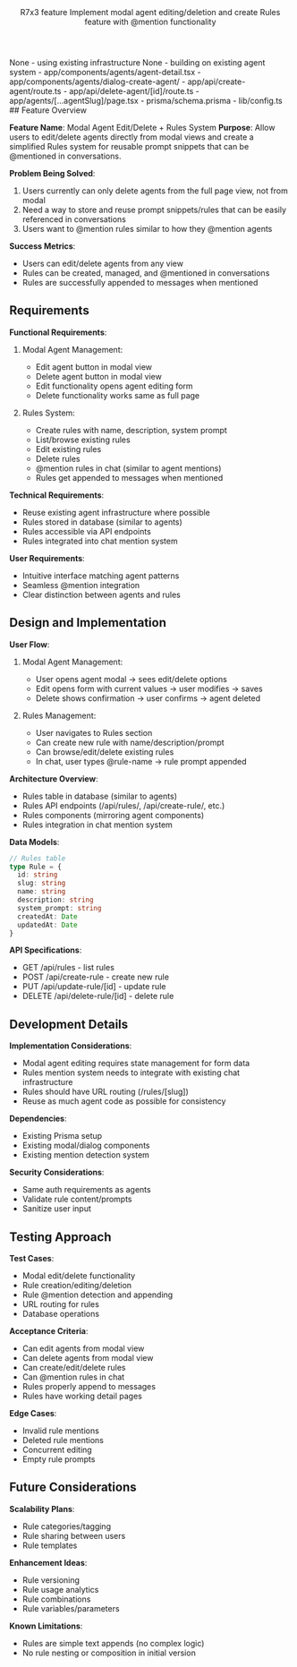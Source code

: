 <Climb>
  <header>
    <id>R7x3</id>
    <type>feature</type>
    <description>Implement modal agent editing/deletion and create Rules feature with @mention functionality</description>
  </header>
  <newDependencies>None - using existing infrastructure</newDependencies>
  <prerequisitChanges>None - building on existing agent system</prerequisitChanges>
  <relevantFiles>
    - app/components/agents/agent-detail.tsx
    - app/components/agents/dialog-create-agent/
    - app/api/create-agent/route.ts
    - app/api/delete-agent/[id]/route.ts
    - app/agents/[...agentSlug]/page.tsx
    - prisma/schema.prisma
    - lib/config.ts
  </relevantFiles>
  <everythingElse>
## Feature Overview

**Feature Name**: Modal Agent Edit/Delete + Rules System
**Purpose**: Allow users to edit/delete agents directly from modal views and create a simplified Rules system for reusable prompt snippets that can be @mentioned in conversations.

**Problem Being Solved**: 
1. Users currently can only delete agents from the full page view, not from modal
2. Need a way to store and reuse prompt snippets/rules that can be easily referenced in conversations
3. Users want to @mention rules similar to how they @mention agents

**Success Metrics**:
- Users can edit/delete agents from any view
- Rules can be created, managed, and @mentioned in conversations
- Rules are successfully appended to messages when mentioned

## Requirements

**Functional Requirements**:
1. Modal Agent Management:
   - Edit agent button in modal view
   - Delete agent button in modal view
   - Edit functionality opens agent editing form
   - Delete functionality works same as full page

2. Rules System:
   - Create rules with name, description, system prompt
   - List/browse existing rules
   - Edit existing rules
   - Delete rules
   - @mention rules in chat (similar to agent mentions)
   - Rules get appended to messages when mentioned

**Technical Requirements**:
- Reuse existing agent infrastructure where possible
- Rules stored in database (similar to agents)
- Rules accessible via API endpoints
- Rules integrated into chat mention system

**User Requirements**:
- Intuitive interface matching agent patterns
- Seamless @mention integration
- Clear distinction between agents and rules

## Design and Implementation

**User Flow**:
1. Modal Agent Management:
   - User opens agent modal → sees edit/delete options
   - Edit opens form with current values → user modifies → saves
   - Delete shows confirmation → user confirms → agent deleted

2. Rules Management:
   - User navigates to Rules section
   - Can create new rule with name/description/prompt
   - Can browse/edit/delete existing rules
   - In chat, user types @rule-name → rule prompt appended

**Architecture Overview**:
- Rules table in database (similar to agents)
- Rules API endpoints (/api/rules/, /api/create-rule/, etc.)
- Rules components (mirroring agent components)
- Rules integration in chat mention system

**Data Models**:
```typescript
// Rules table
type Rule = {
  id: string
  slug: string  
  name: string
  description: string
  system_prompt: string
  createdAt: Date
  updatedAt: Date
}
```

**API Specifications**:
- GET /api/rules - list rules
- POST /api/create-rule - create new rule
- PUT /api/update-rule/[id] - update rule
- DELETE /api/delete-rule/[id] - delete rule

## Development Details

**Implementation Considerations**:
- Modal agent editing requires state management for form data
- Rules mention system needs to integrate with existing chat infrastructure
- Rules should have URL routing (/rules/[slug])
- Reuse as much agent code as possible for consistency

**Dependencies**:
- Existing Prisma setup
- Existing modal/dialog components
- Existing mention detection system

**Security Considerations**:
- Same auth requirements as agents
- Validate rule content/prompts
- Sanitize user input

## Testing Approach

**Test Cases**:
- Modal edit/delete functionality
- Rule creation/editing/deletion
- Rule @mention detection and appending
- URL routing for rules
- Database operations

**Acceptance Criteria**:
- Can edit agents from modal view
- Can delete agents from modal view  
- Can create/edit/delete rules
- Can @mention rules in chat
- Rules properly append to messages
- Rules have working detail pages

**Edge Cases**:
- Invalid rule mentions
- Deleted rule mentions
- Concurrent editing
- Empty rule prompts

## Future Considerations

**Scalability Plans**:
- Rule categories/tagging
- Rule sharing between users
- Rule templates

**Enhancement Ideas**:
- Rule versioning
- Rule usage analytics
- Rule combinations
- Rule variables/parameters

**Known Limitations**:
- Rules are simple text appends (no complex logic)
- No rule nesting or composition in initial version
</everythingElse>
</Climb> 